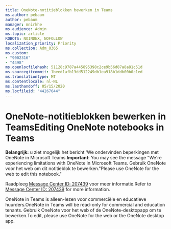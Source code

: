 ```yaml
---
title: OneNote-notitieblokken bewerken in Teams
ms.author: pebaum
author: pebaum
manager: mnirkhe
ms.audience: Admin
ms.topic: article
ROBOTS: NOINDEX, NOFOLLOW
localization_priority: Priority
ms.collection: Adm_O365
ms.custom:
- "9002316"
- "4498"
ms.openlocfilehash: 51128c9787a445895398c2ce9b56d87a8a81c51d
ms.sourcegitcommit: 1beed1afb13dd512249db1ea918b1ddb00b0c1ed
ms.translationtype: MT
ms.contentlocale: nl-NL
ms.lasthandoff: 05/15/2020
ms.locfileid: "44267644"
---
```

# <a name="editing-onenote-notebooks-in-teams"></a><span data-ttu-id="24552-102">OneNote-notitieblokken bewerken in Teams</span><span class="sxs-lookup"><span data-stu-id="24552-102">Editing OneNote notebooks in Teams</span></span>

<span data-ttu-id="24552-103">**Belangrijk:** u ziet mogelijk het bericht 'We ondervinden beperkingen met OneNote in Microsoft Teams.</span><span class="sxs-lookup"><span data-stu-id="24552-103">**Important**: You may see the message  "We're experiencing limitations with OneNote in Microsoft Teams.</span></span> <span data-ttu-id="24552-104">Gebruik OneNote voor het web om dit notitieblok te bewerken."</span><span class="sxs-lookup"><span data-stu-id="24552-104">Please use OneNote for the web to edit this notebook."</span></span>  

<span data-ttu-id="24552-105">Raadpleeg [Message Center ID: 207439](https://admin.microsoft.com/Adminportal/Home?source=applauncher#MessageCenter?id=MC207439) voor meer informatie.</span><span class="sxs-lookup"><span data-stu-id="24552-105">Refer to [Message Center ID: 207439](https://admin.microsoft.com/Adminportal/Home?source=applauncher#MessageCenter?id=MC207439) for more information.</span></span>

<span data-ttu-id="24552-106">OneNote in Teams is alleen-lezen voor commerciële en educatieve huurders.</span><span class="sxs-lookup"><span data-stu-id="24552-106">OneNote in Teams will be read-only for commercial and education tenants.</span></span> <span data-ttu-id="24552-107">Gebruik OneNote voor het web of de OneNote-desktopapp om te bewerken.</span><span class="sxs-lookup"><span data-stu-id="24552-107">To edit, please use OneNote for the web or the OneNote desktop app.</span></span>
